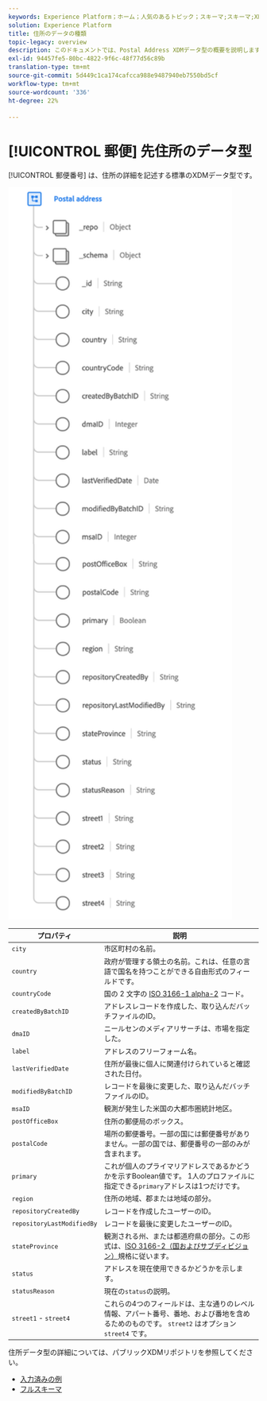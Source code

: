 ```yaml
---
keywords: Experience Platform；ホーム；人気のあるトピック；スキーマ;スキーマ;XDM；フィールド；スキーマ;スキーマ；アドレス；xdm：アドレス；データ型；データ型；
solution: Experience Platform
title: 住所のデータの種類
topic-legacy: overview
description: このドキュメントでは、Postal Address XDMデータ型の概要を説明します。
exl-id: 94457fe5-80bc-4822-9f6c-48f77d56c89b
translation-type: tm+mt
source-git-commit: 5d449c1ca174cafcca988e9487940eb7550bd5cf
workflow-type: tm+mt
source-wordcount: '336'
ht-degree: 22%

---
```


# [!UICONTROL 郵便] 先住所のデータ型

[!UICONTROL 郵便番号] は、住所の詳細を記述する標準のXDMデータ型です。

<img src="../images/data-types/postal-address.png" width="450" /><br />

| プロパティ | 説明 |
| --- | --- |
| `city` | 市区町村の名前。 |
| `country` | 政府が管理する領土の名前。これは、任意の言語で国名を持つことができる自由形式のフィールドです。 |
| `countryCode` | 国の 2 文字の <a href="https://datahub.io/core/country-list">ISO 3166-1 alpha-2</a> コード。 |
| `createdByBatchID` | アドレスレコードを作成した、取り込んだバッチファイルのID。 |
| `dmaID` | ニールセンのメディアリサーチは、市場を指定した。 |
| `label` | アドレスのフリーフォーム名。 |
| `lastVerifiedDate` | 住所が最後に個人に関連付けられていると確認された日付。 |
| `modifiedByBatchID` | レコードを最後に変更した、取り込んだバッチファイルのID。 |
| `msaID` | 観測が発生した米国の大都市圏統計地区。 |
| `postOfficeBox` | 住所の郵便局のボックス。 |
| `postalCode` | 場所の郵便番号。一部の国には郵便番号がありません。一部の国では、郵便番号の一部のみが含まれます。 |
| `primary` | これが個人のプライマリアドレスであるかどうかを示すBoolean値です。 1人のプロファイルに指定できる`primary`アドレスは1つだけです。 |
| `region` | 住所の地域、郡または地域の部分。 |
| `repositoryCreatedBy` | レコードを作成したユーザーのID。 |
| `repositoryLastModifiedBy` | レコードを最後に変更したユーザーのID。 |
| `stateProvince` | 観測される州、または都道府県の部分。この形式は、[ISO 3166-2（国およびサブディビジョン）](http://www.unece.org/cefact/locode/subdivisions.html)規格に従います。 |
| `status` | アドレスを現在使用できるかどうかを示します。 |
| `statusReason` | 現在の`status`の説明。 |
| `street1` -  `street4` | これらの4つのフィールドは、主な通りのレベル情報、アパート番号、番地、および番地を含めるためのものです。 `street2` はオプション `street4` です。 |

住所データ型の詳細については、パブリックXDMリポジトリを参照してください。

* [入力済みの例](https://github.com/adobe/xdm/blob/master/components/datatypes/address.example.1.json)
* [フルスキーマ](https://github.com/adobe/xdm/blob/master/components/datatypes/address.schema.json)
